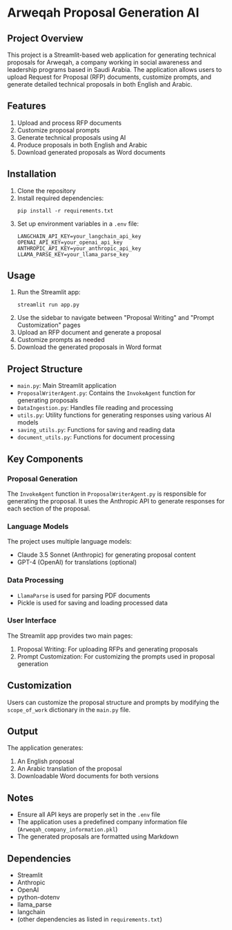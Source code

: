 # Arweqah Proposal Generation AI

## Project Overview

This project is a Streamlit-based web application for generating technical proposals for Arweqah, a company working in social awareness and leadership programs based in Saudi Arabia. The application allows users to upload Request for Proposal (RFP) documents, customize prompts, and generate detailed technical proposals in both English and Arabic.

## Features

1. Upload and process RFP documents
2. Customize proposal prompts
3. Generate technical proposals using AI
4. Produce proposals in both English and Arabic
5. Download generated proposals as Word documents

## Installation

1. Clone the repository
2. Install required dependencies:
   ```
   pip install -r requirements.txt
   ```
3. Set up environment variables in a `.env` file:
   ```
   LANGCHAIN_API_KEY=your_langchain_api_key
   OPENAI_API_KEY=your_openai_api_key
   ANTHROPIC_API_KEY=your_anthropic_api_key
   LLAMA_PARSE_KEY=your_llama_parse_key
   ```

## Usage

1. Run the Streamlit app:
   ```
   streamlit run app.py
   ```
2. Use the sidebar to navigate between "Proposal Writing" and "Prompt Customization" pages
3. Upload an RFP document and generate a proposal
4. Customize prompts as needed
5. Download the generated proposals in Word format

## Project Structure

- `main.py`: Main Streamlit application
- `ProposalWriterAgent.py`: Contains the `InvokeAgent` function for generating proposals
- `DataIngestion.py`: Handles file reading and processing
- `utils.py`: Utility functions for generating responses using various AI models
- `saving_utils.py`: Functions for saving and reading data
- `document_utils.py`: Functions for document processing

## Key Components

### Proposal Generation

The `InvokeAgent` function in `ProposalWriterAgent.py` is responsible for generating the proposal. It uses the Anthropic API to generate responses for each section of the proposal.

### Language Models

The project uses multiple language models:
- Claude 3.5 Sonnet (Anthropic) for generating proposal content
- GPT-4 (OpenAI) for translations (optional)

### Data Processing

- `LlamaParse` is used for parsing PDF documents
- Pickle is used for saving and loading processed data

### User Interface

The Streamlit app provides two main pages:
1. Proposal Writing: For uploading RFPs and generating proposals
2. Prompt Customization: For customizing the prompts used in proposal generation

## Customization

Users can customize the proposal structure and prompts by modifying the `scope_of_work` dictionary in the `main.py` file.

## Output

The application generates:
1. An English proposal
2. An Arabic translation of the proposal
3. Downloadable Word documents for both versions

## Notes

- Ensure all API keys are properly set in the `.env` file
- The application uses a predefined company information file (`Arweqah_company_information.pkl`)
- The generated proposals are formatted using Markdown

## Dependencies

- Streamlit
- Anthropic
- OpenAI
- python-dotenv
- llama_parse
- langchain
- (other dependencies as listed in `requirements.txt`)

